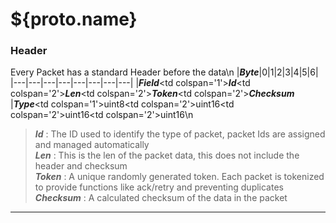 # ${proto.name}

### Header
Every Packet has a standard Header before the data\n
|***Byte***|0|1|2|3|4|5|6|
|---|---|---|---|---|---|---|---|
|***Field***<td colspan=\'1\'>***Id***<td colspan=\'2\'>***Len***<td colspan=\'2\'>***Token***<td colspan=\'2\'>***Checksum***
|***Type***<td colspan=\'1\'>uint8<td colspan=\'2\'>uint16<td colspan=\'2\'>uint16<td colspan=\'2\'>uint16\n
>***Id*** : The ID used to identify the type of packet, packet Ids are assigned and managed automatically<br/>
>***Len*** : This is the len of the packet data, this does not include the header and checksum<br/>
>***Token*** : A unique randomly generated token. Each packet is tokenized to provide functions like ack/retry and preventing duplicates <br/>
>***Checksum*** : A calculated checksum of the data in the packet
----
